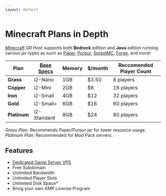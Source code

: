 ```yaml
---
layout: default
---
```

# Minecraft Plans in Depth
[Minecraft](https://minecraft.fandom.com/wiki/Minecraft_Wiki)
GR Host supports both **Bedrock** edition and **Java** edition running various jar types as such as [Paper,](https://paperminecraft.io/) [Purpur,](https://purpurmc.org/) [SpigotMC,](https://www.spigotmc.org/) [Forge,](https://files.minecraftforge.net/net/minecraftforge/forge/) and more! 

|**Plan**    | [Base Specs](https://github.com/GoobyFRS/goobyfrs.github.io/wiki/VPS-Plans-In-Depth) | Memory | $/month | Reccomended Player Count |
| ---        | ---        |  ---  | ---    | ---        |
|**Grass**   | i2-Nano    |  1GB  | $3.50  | 8 players  |
|**Copper**  | i2-Mini    |  2GB  | $6     | 16 players |
|**Iron**    | i2-Small   |  4GB  | $12    | 32 players |
|**Gold**    | i2-Small+  |  6GB  | $16    | 60 players |
|**Platinum**| i2-Standard|  8GB  | $24    | 80 players |
 
_Grass Plan:_ Recommends Paper/Purpur jar for lower resource usage.    
_Platinum Plan:_ Recommended for Mod Pack servers.    

## Features
- [Dedicated Game Server VPS](https://www.turnkeylinux.org/gameserver)
- Free Subdomain
- Unlimited Bandwidth
- Unlimited Player Slots
- Unlimited Disk Space* 
- Bring your own AMP License Program
